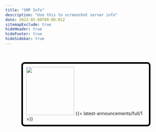 ```yaml
---
title: "SMP Info"
description: "Use this to screenshot server info"
date: 2022-05-08T00:00:01Z
sitemapExclude: true
hideHeader: true
hideFooter: true
hideSidebar: true
---
```

<style>.announcement-ss-template{border:5px black solid; border-radius:10px;margin:10%;padding:10px; padding-top:-10px;}</style>
<div class="announcement-ss-template">
<img src="/images/logo.png" class="style-exclude" width="150px">
{{< latest-announcements/full/1 >}}
</div>
